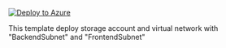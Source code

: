 [![Deploy to Azure](http://azuredeploy.net/deploybutton.png)](https://portal.azure.com/#create/Microsoft.Template/uri/https%3A%2F%2Fraw.githubusercontent.com%2FNerwoolf%2Fazure_arm%2Fmaster%2Fvnet-and-storaccount%2Fazuredeploy.json) </br>

 This template deploy storage account and virtual network with "BackendSubnet" and "FrontendSubnet"